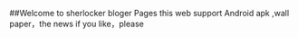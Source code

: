 ##Welcome to sherlocker bloger Pages
this web support Android apk ,wall paper，the news
if you like，please 
